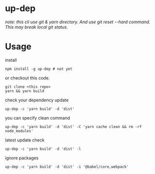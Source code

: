 # up-dep
*note: this cli use git & yarn directory. And use git reset --hard command. This may break local git status.*


# Usage
install
```
npm install -g up-dep # not yet
```
or checkout this code.
```
git clone <this repo>
yarn && yarn build
```

check your dependency update

```
up-dep -c 'yarn build' -d 'dist'
```

you can specify clean command

```
up-dep -c 'yarn build' -d 'dist' -C 'yarn cache clean && rm -rf node_modules'
```

latest update check
```
up-dep -c 'yarn build' -d 'dist' -l
```

ignore packages
```
up-dep -c 'yarn build' -d 'dist' -i '@babel/core,webpack'
```
